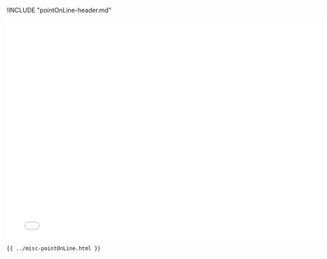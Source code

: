 !INCLUDE "pointOnLine-header.md"

<iframe src="../../misc-pointOnLine.html" width="770" height="500" frameBorder="0" seamless="seamless">
</iframe>

```html
{{ ../misc-pointOnLine.html }}
```